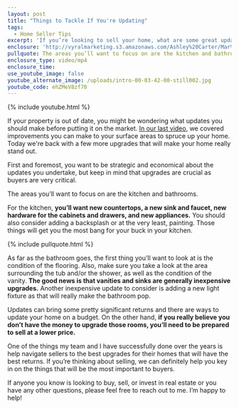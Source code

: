 ```yaml
---
layout: post
title: "Things to Tackle If You're Updating"
tags:
  - Home Seller Tips
excerpt: 'If you’re looking to sell your home, what are some great updates you can make before you go on the market? Today I’ll go over what areas you should focus on to ensure the best return.'
enclosure: 'http://vyralmarketing.s3.amazonaws.com/Ashley%20Carter/Mar%201%20%281%29.mp4'
pullquote: The areas you’ll want to focus on are the kitchen and bathrooms.
enclosure_type: video/mp4
enclosure_time:
use_youtube_image: false
youtube_alternate_image: /uploads/intro-00-03-42-00-still002.jpg
youtube_code: ehZMeV8zf70
---
```



{% include youtube.html %}

If your property is out of date, you might be wondering what updates you should make before putting it on the market. [In our last video](/3-investments-to-make-before-you-list-your-house.html), we covered improvements you can make to your surface areas to spruce up your home. Today we're back with a few more upgrades that will make your home really stand out.

First and foremost, you want to be strategic and economical about the updates you undertake, but keep in mind that upgrades are crucial as buyers are very critical.

The areas you’ll want to focus on are the kitchen and bathrooms.

For the kitchen, **you’ll want new countertops, a new sink and faucet, new hardware for the cabinets and drawers, and new appliances.** You should also consider adding a backsplash or at the very least, painting. Those things will get you the most bang for your buck in your kitchen.

{% include pullquote.html %}

As far as the bathroom goes, the first thing you’ll want to look at is the condition of the flooring. Also, make sure you take a look at the area surrounding the tub and/or the shower, as well as the condition of the vanity.&nbsp;**The good news is that vanities and sinks are generally inexpensive upgrades.** Another inexpensive update to consider is adding a new light fixture as that will really make the bathroom pop.

Updates can bring some pretty significant returns and there are ways to update your home on a budget. On the other hand, **if you really believe you don’t have the money to upgrade those rooms, you’ll need to be prepared to sell at a lower price.**

One of the things my team and I have successfully done over the years is help navigate sellers to the best upgrades for their homes that will have the best returns. If you’re thinking about selling, we can definitely help you key in on the things that will be the most important to buyers.

If anyone you know is looking to buy, sell, or invest in real estate or you have any other questions, please feel free to reach out to me. I’m happy to help!